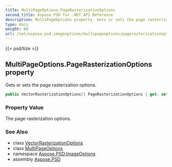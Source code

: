 ```yaml
---
title: MultiPageOptions.PageRasterizationOptions
second_title: Aspose.PSD for .NET API Reference
description: MultiPageOptions property. Gets or sets the page rasterization options
type: docs
weight: 60
url: /net/aspose.psd.imageoptions/multipageoptions/pagerasterizationoptions/
---
```

{{< psd/tize >}}
## MultiPageOptions.PageRasterizationOptions property

Gets or sets the page rasterization options.

```csharp
public VectorRasterizationOptions[] PageRasterizationOptions { get; set; }
```

### Property Value

The page rasterization options.

### See Also

* class [VectorRasterizationOptions](../../vectorrasterizationoptions/)
* class [MultiPageOptions](../)
* namespace [Aspose.PSD.ImageOptions](../../multipageoptions/)
* assembly [Aspose.PSD](../../../)


